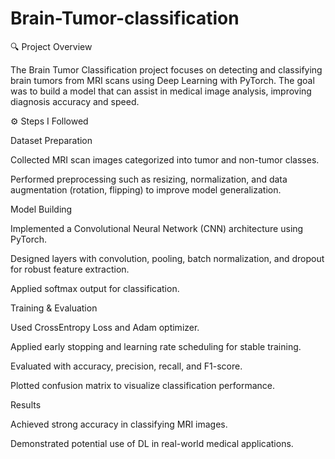 # Brain-Tumor-classification
🔍 Project Overview

The Brain Tumor Classification project focuses on detecting and classifying brain tumors from MRI scans using Deep Learning with PyTorch. The goal was to build a model that can assist in medical image analysis, improving diagnosis accuracy and speed.

⚙️ Steps I Followed

Dataset Preparation

Collected MRI scan images categorized into tumor and non-tumor classes.

Performed preprocessing such as resizing, normalization, and data augmentation (rotation, flipping) to improve model generalization.

Model Building

Implemented a Convolutional Neural Network (CNN) architecture using PyTorch.

Designed layers with convolution, pooling, batch normalization, and dropout for robust feature extraction.

Applied softmax output for classification.

Training & Evaluation

Used CrossEntropy Loss and Adam optimizer.

Applied early stopping and learning rate scheduling for stable training.

Evaluated with accuracy, precision, recall, and F1-score.

Plotted confusion matrix to visualize classification performance.

Results

Achieved strong accuracy in classifying MRI images.

Demonstrated potential use of DL in real-world medical applications.

